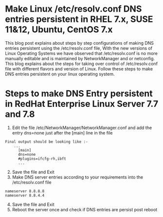 # Make Linux /etc/resolv.conf DNS entries persistent in RHEL 7.x, SUSE 11&12, Ubuntu, CentOS 7.x
This blog post explains about steps by step configurations of making DNS entries persistent using the /etc/resolv.conf file, With the new versions of Linux Operating Systems we have observed that /etc/resolv.conf is no more manually editable and is maintained by NetworkManager and or netconfig.  This blog explains about the steps for taking over control of /etc/resolv.conf file with different flavors and version of Linux.  Follow these steps to make DNS entries persistent on your linux operating system.

#   Steps to make DNS Entry persistent in RedHat Enterprise Linux Server 7.7 and 7.8

   1.  Edit the file /etc/NetworkManager/NetworkManager.conf and add the entry dns=none just after the [main] line in the file

	Final output should be looking like :-
       	...
	      [main]
	      dns=none
 	      #plugins=ifcfg-rh,ibft
	      ...
   2.  Save the file and Exit
   3.  Make DNS server entries according to your requirements into the /etc/resolv.conf file
   
	nameserver 8.8.8.8
	nameserver 8.8.4.4

   4. Save the file and Exit
   5.  Reboot the server once and check if DNS entries are persist post reboot

